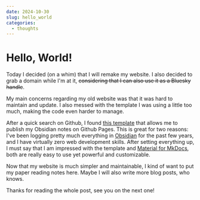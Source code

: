 ```yaml
---
date: 2024-10-30 
slug: hello_world
categories:
  - thoughts
---
```


# Hello, World!

Today I decided (on a whim) that I will remake my website. I also decided to grab a domain while I'm at it, ~~considering that I can also use it as a Bluesky handle~~.

<!-- more -->

My main concerns regarding my old website was that it was hard to maintain and update. I also messed with the template I was using a little too much, making the code even harder to manage.

After a quick search on Github, I found [this template](https://github.com/jobindjohn/obsidian-publish-mkdocs) that allows me to publish my Obsidian notes on Github Pages. This is great for two reasons: I've been logging pretty much everything in [Obsidian](https://obsidian.md/) for the past few years, and I have virtually zero web development skills. After setting everything up, I must say that I am impressed with the template and [Material for MkDocs](https://squidfunk.github.io/mkdocs-material/), both are really easy to use yet powerful and customizable.

Now that my website is much simpler and maintainable, I kind of want to put my paper reading notes here. Maybe I will also write more blog posts, who knows.

Thanks for reading the whole post, see you on the next one!